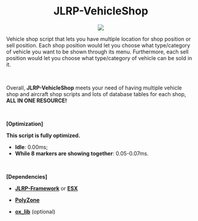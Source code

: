 <div align="center">
<h1 align="center"><b>JLRP-VehicleShop</b></h1>
<img src="https://dunb17ur4ymx4.cloudfront.net/packages/images/e1070e80385bdc806fd05c5e7c36400ccccb8670.jpeg"></img>
</div>
<p>Vehicle shop script that lets you have multiple location for shop position or sell position. Each shop position would let you choose what type/category of vehicle you want to be shown through its menu. Furthermore, each sell position would let you choose what type/category of vehicle can be sold in it.&nbsp;</p>

<br>
<p>Overall, <strong>JLRP-VehicleShop</strong> meets your need of having multiple vehicle shop and aircraft shop scripts and lots of database tables for each shop, <strong>ALL IN ONE RESOURCE!</strong></p>

<p>
	<br>
</p>

<p><strong>[Optimization]</strong></p>

<p><strong>This script is fully optimized.</strong></p>

<ul>
	<li><strong>Idle</strong>: 0.00ms;</li>
	<li><strong>While 8 markers are showing together</strong>: 0.05-0.07ms.</li>
</ul>

<br>

<p><strong>[Dependencies]</strong></p>

<ul>
	<li><p><a href="https://github.com/JolbakLife-RolePlay/JLRP-Framework" rel="noreferrer noopener" target="_blank"><strong>JLRP-Framework</strong></a> or <a href="https://github.com/esx-framework/esx-legacy" rel="noreferrer noopener" target="_blank"><strong>ESX</strong></a></p></li>
  
  <li><p><a href="https://github.com/mkafrin/PolyZone" rel="noreferrer noopener" target="_blank"><strong>PolyZone</strong></a></p></li>
                                                                                                
  <li><p><a href="https://github.com/overextended/ox_lib" rel="noreferrer noopener" target="_blank"><strong>ox_lib</strong></a> (optional)</p></li>                                                                                          
</ul>
                                                                                                             
<p>
	<br>
</p>


